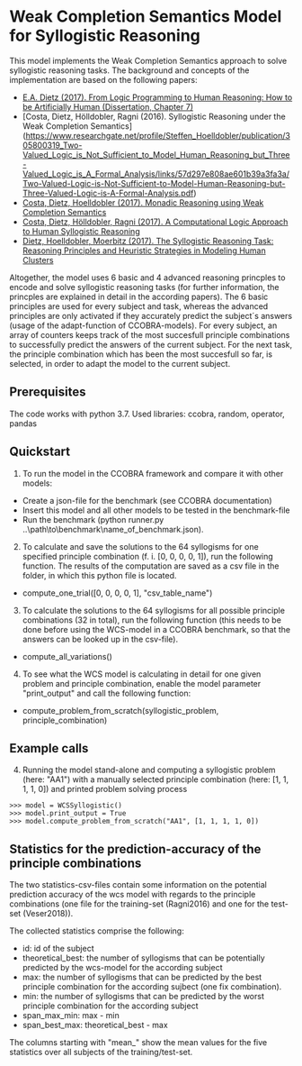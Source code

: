 # Weak Completion Semantics Model for Syllogistic Reasoning

This model implements the Weak Completion Semantics approach to solve syllogistic reasoning tasks. The background and concepts of the implementation are based on the following papers:
- [E.A. Dietz (2017). From Logic Programming to Human Reasoning: How to be Artificially Human (Dissertation, Chapter 7)](https://run.unl.pt/bitstream/10362/31248/1/Saldanha_2017.pdf)
- [Costa, Dietz, Hölldobler, Ragni (2016). Syllogistic Reasoning under the Weak Completion Semantics] (https://www.researchgate.net/profile/Steffen_Hoelldobler/publication/305800319_Two-Valued_Logic_is_Not_Sufficient_to_Model_Human_Reasoning_but_Three-Valued_Logic_is_A_Formal_Analysis/links/57d297e808ae601b39a3fa3a/Two-Valued-Logic-is-Not-Sufficient-to-Model-Human-Reasoning-but-Three-Valued-Logic-is-A-Formal-Analysis.pdf)
- [Costa, Dietz, Hoelldobler (2017). Monadic Reasoning using Weak Completion Semantics](http://ysip2.computational-logic.org/ceur/YSIP2/paper9.pdf)
- [Costa, Dietz, Hölldobler, Ragni (2017). A Computational Logic Approach to Human Syllogistic Reasoning](https://pdfs.semanticscholar.org/b51c/c0b9d6e37ee78d8bd3587bcc1bc5412df51f.pdf)
- [Dietz, Hoelldobler, Moerbitz (2017). The Syllogistic Reasoning Task: Reasoning Principles and Heuristic Strategies in Modeling Human Clusters](https://link.springer.com/chapter/10.1007/978-3-030-00801-7_10)

Altogether, the model uses 6 basic and 4 advanced reasoning princples to encode and solve syllogistic reasoning tasks (for further information, the princples are explained in detail in the according papers). The 6 basic principles are used for every subject and task, whereas the advanced principles are only activated if they accurately predict the subject´s answers (usage of the adapt-function of CCOBRA-models). For every subject, an array of counters keeps track of the most succesfull principle combinations to successfully predict the answers of the current subject. For the next task, the principle combination which has been the most succesfull so far, is selected, in order to adapt the model to the current subject.


## Prerequisites

The code works with python 3.7.
Used libraries: ccobra, random, operator, pandas


## Quickstart

1) To run the model in the CCOBRA framework and compare it with other models:
- Create a json-file for the benchmark (see CCOBRA documentation)
- Insert this model and all other models to be tested in the benchmark-file
- Run the benchmark (python runner.py ..\path\to\benchmark\name_of_benchmark.json). 

2) To calculate and save the solutions to the 64 syllogisms for one specified principle combination (f. i. \[0, 0, 0, 0, 1\]), run the following function. The results of the computation are saved as a csv file in the folder, in which this python file is located.
- compute_one_trial(\[0, 0, 0, 0, 1\], "csv_table_name")

3) To calculate the solutions to the 64 syllogisms for all possible principle combinations (32 in total), run the following function (this needs to be done before using the WCS-model in a CCOBRA benchmark, so that the answers can be looked up in the csv-file).
- compute_all_variations()

4) To see what the WCS model is calculating in detail for one given problem and principle combination, enable the model parameter "print_output" and call the following function:
- compute_problem_from_scratch(syllogistic_problem, principle_combination)


## Example calls

4) Running the model stand-alone and computing a syllogistic problem (here: "AA1") with a manually selected principle combination (here: \[1, 1, 1, 1, 0\]) and printed problem solving process
```
>>> model = WCSSyllogistic()
>>> model.print_output = True
>>> model.compute_problem_from_scratch("AA1", [1, 1, 1, 1, 0])
```


## Statistics for the prediction-accuracy of the principle combinations

The two statistics-csv-files contain some information on the potential prediction accuracy of the wcs model with regards to the principle combinations
(one file for the training-set (Ragni2016) and one for the test-set (Veser2018)). 

The collected statistics comprise the following:

- id: id of the subject
- theoretical_best: the number of syllogisms that can be potentially predicted by the wcs-model for the according subject
- max: the number of syllogisms that can be predicted by the best principle combination for the according sujbect (one fix combination). 
- min: the number of syllogisms that can be predicted by the worst principle combination for the according subject
- span_max_min: max - min
- span_best_max: theoretical_best - max

The columns starting with "mean_" show the mean values for the five statistics over all subjects of the training/test-set.
